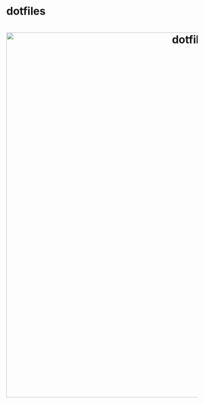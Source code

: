 # dotfiles

<h1 align="center">
  <a href="https://github.com/gebhartn/dots">
    <img alt="dotfiles" src="https://raw.githubusercontent.com/gebhartn/dots/master/.github/images/image.png" width="960"/>
  </a>
</h1>
